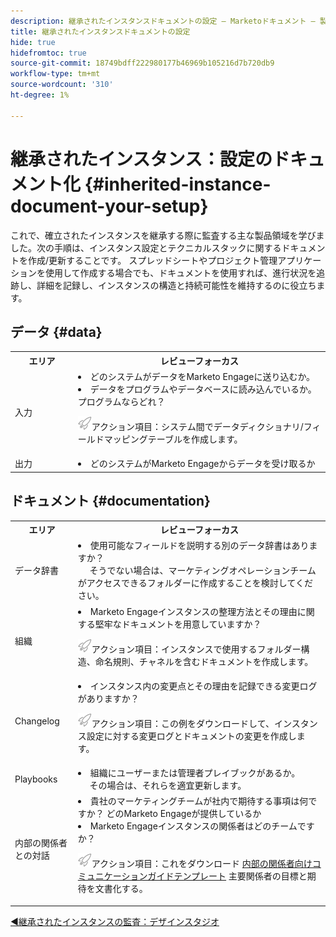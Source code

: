 ```yaml
---
description: 継承されたインスタンスドキュメントの設定 — Marketoドキュメント — 製品ドキュメント
title: 継承されたインスタンスドキュメントの設定
hide: true
hidefromtoc: true
source-git-commit: 18749bdff222980177b46969b105216d7b720db9
workflow-type: tm+mt
source-wordcount: '310'
ht-degree: 1%

---
```


# 継承されたインスタンス：設定のドキュメント化 {#inherited-instance-document-your-setup}

これで、確立されたインスタンスを継承する際に監査する主な製品領域を学びました。次の手順は、インスタンス設定とテクニカルスタックに関するドキュメントを作成/更新することです。 スプレッドシートやプロジェクト管理アプリケーションを使用して作成する場合でも、ドキュメントを使用すれば、進行状況を追跡し、詳細を記録し、インスタンスの構造と持続可能性を維持するのに役立ちます。

## データ {#data}

<table style="table-layout:auto"> 
 <tbody> 
  <tr> 
   <th style="width:20%">エリア</th> 
   <th>レビューフォーカス</th>
  </tr> 
  <tr> 
   <td>入力</td> 
   <td><li>どのシステムがデータをMarketo Engageに送り込むか。</li>
   <li>データをプログラムやデータベースに読み込んでいるか。 プログラムならどれ？</li>
   <p><img src="assets/action-item-icon.png" alt="アクション項目アイコン">アクション項目：システム間でデータディクショナリ/フィールドマッピングテーブルを作成します。</td>
  </tr>
  <tr> 
   <td>出力</td> 
   <td><li>どのシステムがMarketo Engageからデータを受け取るか</li></td>
  </tr>
 </tbody> 
</table>

## ドキュメント {#documentation}

<table style="table-layout:auto"> 
 <tbody> 
  <tr> 
   <th style="width:20%">エリア</th> 
   <th>レビューフォーカス</th>
  </tr> 
  <tr> 
   <td>データ辞書</td> 
   <td><li>使用可能なフィールドを説明する別のデータ辞書はありますか？
   <br/>     そうでない場合は、マーケティングオペレーションチームがアクセスできるフォルダーに作成することを検討してください。</li></td>
  </tr>
  <tr> 
   <td>組織</td> 
    <td><li>Marketo Engageインスタンスの整理方法とその理由に関する堅牢なドキュメントを用意していますか？</li>
   <p><img src="assets/action-item-icon.png" alt="アクション項目アイコン">アクション項目：インスタンスで使用するフォルダー構造、命名規則、チャネルを含むドキュメントを作成します。</td>
  </tr>
  <tr> 
   <td>Changelog</td> 
    <td><li>インスタンス内の変更点とその理由を記録できる変更ログがありますか？</li>
    <p><img src="assets/action-item-icon.png" alt="アクション項目アイコン">アクション項目：この例をダウンロードして、インスタンス設定に対する変更ログとドキュメントの変更を作成します。</td>
  </tr>
  <tr> 
   <td>Playbooks</td> 
    <td><li>組織にユーザーまたは管理者プレイブックがあるか。 
    <br/>     その場合は、それらを適宜更新します。</li></td>
  </tr>
  <tr> 
   <td>内部の関係者との対話</td> 
    <td><li>貴社のマーケティングチームが社内で期待する事項は何ですか？ どのMarketo Engageが提供しているか</li>
   <li>Marketo Engageインスタンスの関係者はどのチームですか？</li>
   <p><img src="assets/action-item-icon.png" alt="アクション項目アイコン">アクション項目：これをダウンロード <a href="https://nation.marketo.com/t5/product-blogs/planning-and-communicating-about-your-marketo-onboarding/ba-p/243555?attachment-id=1705" target="_blank">内部の関係者向けコミュニケーションガイドテンプレート</a> 主要関係者の目標と期待を文書化する。</td>
  </tr>
 </tbody> 
</table>

[◄継承されたインスタンスの監査：デザインスタジオ](/help/marketo/getting-started/inheriting-a-marketo-instance/design-studio-checklist.md)

